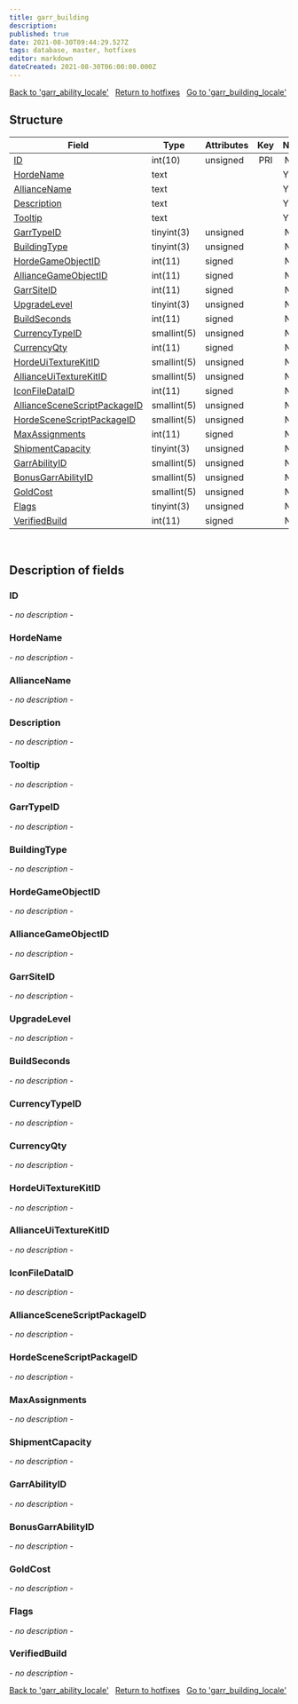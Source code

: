 ```yaml
---
title: garr_building
description: 
published: true
date: 2021-08-30T09:44:29.527Z
tags: database, master, hotfixes
editor: markdown
dateCreated: 2021-08-30T06:00:00.000Z
---
```


<a href="https://dev.trinitycore.info/en/database/master/hotfixes/garr_ability_locale" class="mt-5 v-btn v-btn--depressed v-btn--flat v-btn--outlined theme--light v-size--default darkblue--text text--lighten-3"><span class="v-btn__content"><i aria-hidden="true" class="v-icon notranslate v-icon--left mdi mdi-arrow-left theme--light"></i><span>Back to 'garr_ability_locale'</span></span></a>&nbsp;&nbsp;&nbsp;<a href="https://dev.trinitycore.info/en/database/master/hotfixes/home" class="mt-5 v-btn v-btn--depressed v-btn--flat v-btn--outlined theme--light v-size--default darkblue--text text--lighten-3"><span class="v-btn__content"><i aria-hidden="true" class="v-icon notranslate v-icon--left mdi mdi-home-outline theme--light"></i><span>Return to hotfixes</span></span></a>&nbsp;&nbsp;&nbsp;<a href="https://dev.trinitycore.info/en/database/master/hotfixes/garr_building_locale" class="mt-5 v-btn v-btn--depressed v-btn--flat v-btn--outlined theme--light v-size--default darkblue--text text--lighten-3"><span class="v-btn__content"><span>Go to 'garr_building_locale'</span><i aria-hidden="true" class="v-icon notranslate v-icon--right mdi mdi-arrow-right theme--light"></i></span></a>

## Structure

| Field | Type | Attributes | Key | Null | Default | Extra | Comment |
| --- | --- | --- | :---: | :---: | --- | --- | --- |
| [ID](#ID) | int(10) | unsigned | PRI | NO | 0 |  |  |
| [HordeName](#HordeName) | text |  |  | YES | NULL |  |  |
| [AllianceName](#AllianceName) | text |  |  | YES | NULL |  |  |
| [Description](#Description) | text |  |  | YES | NULL |  |  |
| [Tooltip](#Tooltip) | text |  |  | YES | NULL |  |  |
| [GarrTypeID](#GarrTypeID) | tinyint(3) | unsigned |  | NO | 0 |  |  |
| [BuildingType](#BuildingType) | tinyint(3) | unsigned |  | NO | 0 |  |  |
| [HordeGameObjectID](#HordeGameObjectID) | int(11) | signed |  | NO | 0 |  |  |
| [AllianceGameObjectID](#AllianceGameObjectID) | int(11) | signed |  | NO | 0 |  |  |
| [GarrSiteID](#GarrSiteID) | int(11) | signed |  | NO | 0 |  |  |
| [UpgradeLevel](#UpgradeLevel) | tinyint(3) | unsigned |  | NO | 0 |  |  |
| [BuildSeconds](#BuildSeconds) | int(11) | signed |  | NO | 0 |  |  |
| [CurrencyTypeID](#CurrencyTypeID) | smallint(5) | unsigned |  | NO | 0 |  |  |
| [CurrencyQty](#CurrencyQty) | int(11) | signed |  | NO | 0 |  |  |
| [HordeUiTextureKitID](#HordeUiTextureKitID) | smallint(5) | unsigned |  | NO | 0 |  |  |
| [AllianceUiTextureKitID](#AllianceUiTextureKitID) | smallint(5) | unsigned |  | NO | 0 |  |  |
| [IconFileDataID](#IconFileDataID) | int(11) | signed |  | NO | 0 |  |  |
| [AllianceSceneScriptPackageID](#AllianceSceneScriptPackageID) | smallint(5) | unsigned |  | NO | 0 |  |  |
| [HordeSceneScriptPackageID](#HordeSceneScriptPackageID) | smallint(5) | unsigned |  | NO | 0 |  |  |
| [MaxAssignments](#MaxAssignments) | int(11) | signed |  | NO | 0 |  |  |
| [ShipmentCapacity](#ShipmentCapacity) | tinyint(3) | unsigned |  | NO | 0 |  |  |
| [GarrAbilityID](#GarrAbilityID) | smallint(5) | unsigned |  | NO | 0 |  |  |
| [BonusGarrAbilityID](#BonusGarrAbilityID) | smallint(5) | unsigned |  | NO | 0 |  |  |
| [GoldCost](#GoldCost) | smallint(5) | unsigned |  | NO | 0 |  |  |
| [Flags](#Flags) | tinyint(3) | unsigned |  | NO | 0 |  |  |
| [VerifiedBuild](#VerifiedBuild) | int(11) | signed |  | NO | 0 |  |  |
&nbsp;
## Description of fields

### ID
*- no description -*
&nbsp;

### HordeName
*- no description -*
&nbsp;

### AllianceName
*- no description -*
&nbsp;

### Description
*- no description -*
&nbsp;

### Tooltip
*- no description -*
&nbsp;

### GarrTypeID
*- no description -*
&nbsp;

### BuildingType
*- no description -*
&nbsp;

### HordeGameObjectID
*- no description -*
&nbsp;

### AllianceGameObjectID
*- no description -*
&nbsp;

### GarrSiteID
*- no description -*
&nbsp;

### UpgradeLevel
*- no description -*
&nbsp;

### BuildSeconds
*- no description -*
&nbsp;

### CurrencyTypeID
*- no description -*
&nbsp;

### CurrencyQty
*- no description -*
&nbsp;

### HordeUiTextureKitID
*- no description -*
&nbsp;

### AllianceUiTextureKitID
*- no description -*
&nbsp;

### IconFileDataID
*- no description -*
&nbsp;

### AllianceSceneScriptPackageID
*- no description -*
&nbsp;

### HordeSceneScriptPackageID
*- no description -*
&nbsp;

### MaxAssignments
*- no description -*
&nbsp;

### ShipmentCapacity
*- no description -*
&nbsp;

### GarrAbilityID
*- no description -*
&nbsp;

### BonusGarrAbilityID
*- no description -*
&nbsp;

### GoldCost
*- no description -*
&nbsp;

### Flags
*- no description -*
&nbsp;

### VerifiedBuild
*- no description -*
&nbsp;

<a href="https://dev.trinitycore.info/en/database/master/hotfixes/garr_ability_locale" class="mt-5 v-btn v-btn--depressed v-btn--flat v-btn--outlined theme--light v-size--default darkblue--text text--lighten-3"><span class="v-btn__content"><i aria-hidden="true" class="v-icon notranslate v-icon--left mdi mdi-arrow-left theme--light"></i><span>Back to 'garr_ability_locale'</span></span></a>&nbsp;&nbsp;&nbsp;<a href="https://dev.trinitycore.info/en/database/master/hotfixes/home" class="mt-5 v-btn v-btn--depressed v-btn--flat v-btn--outlined theme--light v-size--default darkblue--text text--lighten-3"><span class="v-btn__content"><i aria-hidden="true" class="v-icon notranslate v-icon--left mdi mdi-home-outline theme--light"></i><span>Return to hotfixes</span></span></a>&nbsp;&nbsp;&nbsp;<a href="https://dev.trinitycore.info/en/database/master/hotfixes/garr_building_locale" class="mt-5 v-btn v-btn--depressed v-btn--flat v-btn--outlined theme--light v-size--default darkblue--text text--lighten-3"><span class="v-btn__content"><span>Go to 'garr_building_locale'</span><i aria-hidden="true" class="v-icon notranslate v-icon--right mdi mdi-arrow-right theme--light"></i></span></a>

